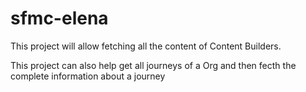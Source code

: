 # sfmc-elena

This project will allow fetching all the content of Content Builders.

This project can also help get all journeys of a Org and then fecth the complete information about a journey